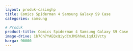 ```yaml
---
layout: produk-casinghp
title: Comics Spiderman 4 Samsung Galaxy S9 Case
categories: samsung

# Produk
product-title: Comics Spiderman 4 Samsung Galaxy S9 Case
image-drive: 1b7Ch7YAEQxQiydCmJMShheL1qdJ2Vcty
harga: 90000
---
```

